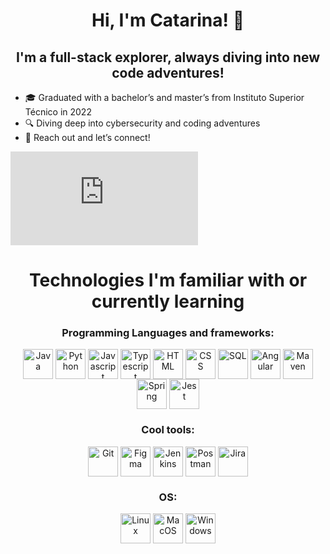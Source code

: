 <h1 align="center">Hi, I'm Catarina! 👋 </h1>
<h2 align="center">I'm a full-stack explorer, always diving into new code adventures!</h2>

- 🎓 Graduated with a bachelor’s and master’s from Instituto Superior Técnico in 2022
- 🔍 Diving deep into cybersecurity and coding adventures
- 💬 Reach out and let’s connect!

<iframe src="https://tryhackme.com/api/v2/badges/public-profile?userPublicId=5022919" style='border:none;'></iframe>

<div align = "center"style="display: inline_block">
  <h1>Technologies I'm familiar with or currently learning</h1>
  <h3>Programming Languages and frameworks:</h3>
  <img align="center" alt= "Java" height="48" width="48" src="https://img.icons8.com/color/48/java-coffee-cup-logo--v1.png">
  <img align="center" alt= "Python" height="48" width="48" src="https://img.icons8.com/color/48/python--v1.png">
  <img align="center" alt= "Javascript" height="48" width="48" src="https://img.icons8.com/color/48/javascript--v1.png"">
  <img align="center" alt= "Typescript" height="48" width="48" src="https://img.icons8.com/color/48/typescript.png">
  <img align="center" alt= "HTML" height="48" width="48" src="https://img.icons8.com/color/48/html-5--v2.png">
  <img align="center" alt= "CSS" height="48" width="48" src="https://img.icons8.com/color/48/css3.png">
  <img align="center" alt= "SQL" height="48" width="48" src="https://img.icons8.com/color/48/sql.png">
  <img align="center" alt= "Angular" height="48" width="48" src="https://img.icons8.com/external-tal-revivo-color-tal-revivo/48/external-angular-a-typescript-based-open-source-web-application-framework-logo-color-tal-revivo.png">
  <img align="center" alt= "Maven" height="48" width="48" src="https://img.icons8.com/ios/50/maven-ios.png">
  <img align="center" alt= "Spring" height="48" width="48" src="https://img.icons8.com/color/48/spring-logo.png">
  <img align="center" alt= "Jest" height="48" width="48" src="https://img.icons8.com/external-tal-revivo-color-tal-revivo/48/external-jest-can-collect-code-coverage-information-from-entire-projects-logo-color-tal-revivo.png">
  

  <h3>Cool tools:</h3>
  <img align="center" alt= "Git" height="48" width="48" src="https://img.icons8.com/color/48/git.png">
  <img align="center" alt= "Figma" height="48" width="48" src="https://img.icons8.com/color/48/figma--v1.png">
  <img align="center" alt= "Jenkins" height="48" width="48" src="https://img.icons8.com/color/48/jenkins.png">
  <img align="center" alt= "Postman" height="48" width="48" src="https://img.icons8.com/dusk/64/postman-api.png">
  <img align="center" alt= "Jira" height="48" width="48" src="https://img.icons8.com/color/48/jira.png">

  <h3>OS:</h3>
  <img align="center" alt= "Linux" height="48" width="48" src="https://img.icons8.com/color/48/linux--v1.png">
  <img align="center" alt= "MacOS" height="48" width="48" src="https://img.icons8.com/ios-filled/50/mac-os.png">
  <img align="center" alt= "Windows" height="48" width="48" src="https://img.icons8.com/color/48/windows-10.png">
  
</div>
